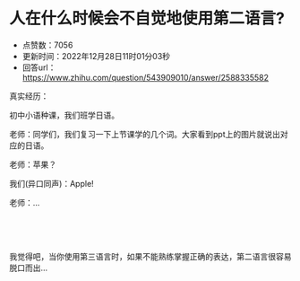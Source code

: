# 人在什么时候会不自觉地使用第二语言?
- 点赞数：7056
- 更新时间：2022年12月28日11时01分03秒
- 回答url：https://www.zhihu.com/question/543909010/answer/2588335582
<body>
 <p data-pid="W538wtLe">真实经历：</p>
 <p data-pid="LNbfnhim">初中小语种课，我们班学日语。</p>
 <p data-pid="qaCgdRlf">老师：同学们，我们复习一下上节课学的几个词。大家看到ppt上的图片就说出对应的日语。</p>
 <p data-pid="lw1Xv88H">老师：苹果？</p>
 <p data-pid="sXuxtgGR">我们(异口同声)：Apple!</p>
 <p data-pid="NmrATEMn">老师：...</p>
 <p class="ztext-empty-paragraph"><br></p>
 <p class="ztext-empty-paragraph"><br></p>
 <p data-pid="mbzJlACA">我觉得吧，当你使用第三语言时，如果不能熟练掌握正确的表达，第二语言很容易脱口而出...</p>
</body>